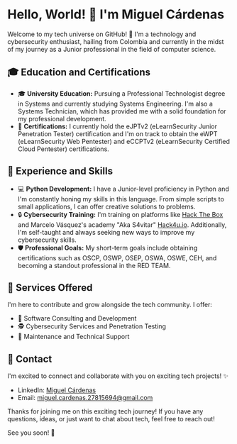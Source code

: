 # Hello, World! 👋 I'm Miguel Cárdenas

Welcome to my tech universe on GitHub! 🚀 I'm a technology and cybersecurity enthusiast, hailing from Colombia and currently in the midst of my journey as a Junior professional in the field of computer science.

## 🎓 Education and Certifications

- 🎓 **University Education:** Pursuing a Professional Technologist degree in Systems and currently studying Systems Engineering. I'm also a Systems Technician, which has provided me with a solid foundation for my professional development.
- 📜 **Certifications:** I currently hold the eJPTv2 (eLearnSecurity Junior Penetration Tester) certification and I'm on track to obtain the eWPT (eLearnSecurity Web Pentester) and eCCPTv2 (eLearnSecurity Certified Cloud Pentester) certifications.

## 💼 Experience and Skills

- 💻 **Python Development:** I have a Junior-level proficiency in Python and I'm constantly honing my skills in this language. From simple scripts to small applications, I can offer creative solutions to problems.
- 🔒 **Cybersecurity Training:** I'm training on platforms like [Hack The Box](https://www.hackthebox.eu/) and Marcelo Vásquez's academy "Aka S4vitar" [Hack4u.io](https://hack4u.io/). Additionally, I'm self-taught and always seeking new ways to improve my cybersecurity skills.
- 🛡️ **Professional Goals:** My short-term goals include obtaining certifications such as OSCP, OSWP, OSEP, OSWA, OSWE, CEH, and becoming a standout professional in the RED TEAM.

## 🚀 Services Offered

I'm here to contribute and grow alongside the tech community. I offer:

- 💼 Software Consulting and Development
- 🕵️ Cybersecurity Services and Penetration Testing
- 🔧 Maintenance and Technical Support

## 🌟 Contact

I'm excited to connect and collaborate with you on exciting tech projects! ✨

- LinkedIn: [Miguel Cárdenas](https://www.linkedin.com/in/miguel-cardenas-534a9b13a/)
- Email: miguel.cardenas.27815694@gmail.com

Thanks for joining me on this exciting tech journey! If you have any questions, ideas, or just want to chat about tech, feel free to reach out!

See you soon! 🚀
